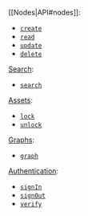 [[Nodes|API#nodes]]:
* [`create`](API#apicreate)
* [`read`](API#apiread)
* [`update`](API#apiupdate)
* [`delete`](API#apidelete)

[Search](API#search):
* [`search`](API#apisearch)

[Assets](API#assets):
* [`lock`](API#apilock)
* [`unlock`](API#apiunlock)

[Graphs](API#graphs):
* [`graph`](API#apigraph)

[Authentication](API#Authentication):
* [`signIn`](API#apisignIn)
* [`signOut`](API#apisignOut)
* [`verify`](API#apiverify)